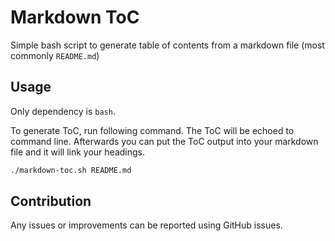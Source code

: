 # Markdown ToC

Simple bash script to generate table of contents from a markdown file (most commonly `README.md`)

## Usage

Only dependency is `bash`.

To generate ToC, run following command. The ToC will be echoed to command line. Afterwards you can put the ToC output into your markdown file and it will link your headings.

```bash
./markdown-toc.sh README.md
```

## Contribution

Any issues or improvements can be reported using GitHub issues.
